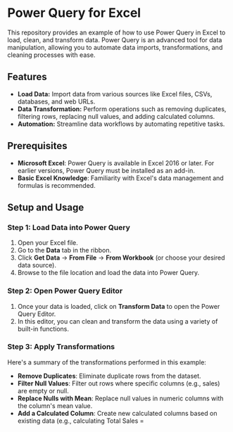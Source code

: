 # Power Query for Excel

This repository provides an example of how to use Power Query in Excel to load, clean, and transform data. Power Query is an advanced tool for data manipulation, allowing you to automate data imports, transformations, and cleaning processes with ease.

## Features

- **Load Data:** Import data from various sources like Excel files, CSVs, databases, and web URLs.
- **Data Transformation:** Perform operations such as removing duplicates, filtering rows, replacing null values, and adding calculated columns.
- **Automation:** Streamline data workflows by automating repetitive tasks.

## Prerequisites

- **Microsoft Excel**: Power Query is available in Excel 2016 or later. For earlier versions, Power Query must be installed as an add-in.
- **Basic Excel Knowledge**: Familiarity with Excel's data management and formulas is recommended.

## Setup and Usage

### Step 1: Load Data into Power Query

1. Open your Excel file.
2. Go to the **Data** tab in the ribbon.
3. Click **Get Data** → **From File** → **From Workbook** (or choose your desired data source).
4. Browse to the file location and load the data into Power Query.

### Step 2: Open Power Query Editor

1. Once your data is loaded, click on **Transform Data** to open the Power Query Editor.
2. In this editor, you can clean and transform the data using a variety of built-in functions.

### Step 3: Apply Transformations

Here's a summary of the transformations performed in this example:
- **Remove Duplicates**: Eliminate duplicate rows from the dataset.
- **Filter Null Values**: Filter out rows where specific columns (e.g., sales) are empty or null.
- **Replace Nulls with Mean**: Replace null values in numeric columns with the column's mean value.
- **Add a Calculated Column**: Create new calculated columns based on existing data (e.g., calculating Total Sales =
